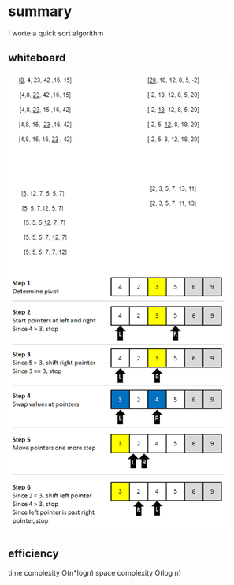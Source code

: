 ﻿# summary

I worte a quick sort algorithm

## whiteboard

![](call-28-drawio.drawio.png)

## efficiency

time complexity O(n*logn)
space complexity  O(log n) 
